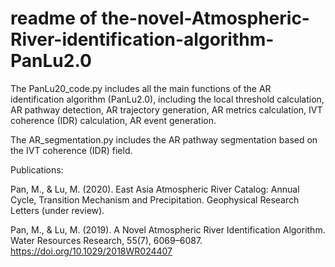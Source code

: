 # readme of the-novel-Atmospheric-River-identification-algorithm-PanLu2.0

The PanLu20_code.py includes all the main functions of the AR identification algorithm (PanLu2.0), including the local threshold calculation, AR pathway detection, AR trajectory generation, AR metrics calculation, IVT coherence (IDR) calculation, AR event generation.

The AR_segmentation.py includes the AR pathway segmentation based on the IVT coherence (IDR) field.


Publications:

Pan, M., & Lu, M. (2020). East Asia Atmospheric River Catalog: Annual Cycle, Transition Mechanism and Precipitation. Geophysical Research Letters (under review).

Pan, M., & Lu, M. (2019). A Novel Atmospheric River Identification Algorithm. Water Resources Research, 55(7), 6069–6087. https://doi.org/10.1029/2018WR024407


